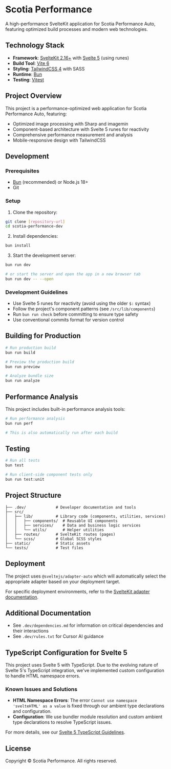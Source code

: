 # Scotia Performance

A high-performance SvelteKit application for Scotia Performance Auto, featuring optimized build processes and modern web technologies.

## Technology Stack

- **Framework**: [SvelteKit 2.16+](https://kit.svelte.dev/) with [Svelte 5](https://svelte.dev/) (using runes)
- **Build Tool**: [Vite 6](https://vitejs.dev/)
- **Styling**: [TailwindCSS 4](https://tailwindcss.com/) with SASS
- **Runtime**: [Bun](https://bun.sh/)
- **Testing**: [Vitest](https://vitest.dev/)

## Project Overview

This project is a performance-optimized web application for Scotia Performance Auto, featuring:

- Optimized image processing with Sharp and imagemin
- Component-based architecture with Svelte 5 runes for reactivity
- Comprehensive performance measurement and analysis
- Mobile-responsive design with TailwindCSS

## Development

### Prerequisites

- [Bun](https://bun.sh/) (recommended) or Node.js 18+
- Git

### Setup

1. Clone the repository:

```bash
git clone [repository-url]
cd scotia-performance-dev
```

2. Install dependencies:

```bash
bun install
```

3. Start the development server:

```bash
bun run dev

# or start the server and open the app in a new browser tab
bun run dev -- --open
```

### Development Guidelines

- Use Svelte 5 runes for reactivity (avoid using the older `$:` syntax)
- Follow the project's component patterns (see `/src/lib/components`)
- Run `bun run check` before committing to ensure type safety
- Use conventional commits format for version control

## Building for Production

```bash
# Run production build
bun run build

# Preview the production build
bun run preview

# Analyze bundle size
bun run analyze
```

## Performance Analysis

This project includes built-in performance analysis tools:

```bash
# Run performance analysis
bun run perf

# This is also automatically run after each build
```

## Testing

```bash
# Run all tests
bun test

# Run client-side component tests only
bun run test:unit
```

## Project Structure

```
├── .dev/             # Developer documentation and tools
├── src/
│   ├── lib/          # Library code (components, utilities, services)
│   │   ├── components/  # Reusable UI components
│   │   ├── services/    # Data and business logic services
│   │   └── utils/       # Helper utilities
│   ├── routes/       # SvelteKit routes (pages)
│   └── scss/         # Global SCSS styles
├── static/           # Static assets
└── tests/            # Test files
```

## Deployment

The project uses `@sveltejs/adapter-auto` which will automatically select the appropriate adapter based on your deployment target.

For specific deployment environments, refer to the [SvelteKit adapter documentation](https://kit.svelte.dev/docs/adapters).

## Additional Documentation

- See `.dev/dependencies.md` for information on critical dependencies and their interactions
- See `.dev/rules.txt` for Cursor AI guidance

## TypeScript Configuration for Svelte 5

This project uses Svelte 5 with TypeScript. Due to the evolving nature of Svelte 5's TypeScript integration, we've implemented custom configuration to handle HTML namespace errors.

### Known Issues and Solutions

- **HTML Namespace Errors**: The error `Cannot use namespace 'svelteHTML' as a value` is fixed through our ambient type declarations and configuration.
- **Configuration**: We use bundler module resolution and custom ambient type declarations to resolve TypeScript issues.

For more details, see our [Svelte 5 TypeScript Guidelines](src/docs/rules/svelte5-typescript.md).

## License

Copyright © Scotia Performance. All rights reserved.
